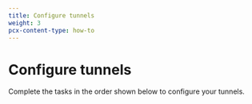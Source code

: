 ```yaml
---
title: Configure tunnels
weight: 3
pcx-content-type: how-to
---
```


# Configure tunnels

Complete the tasks in the order shown below to configure your tunnels.

<DirectoryListing path="/get-started/configure-tunnels" />